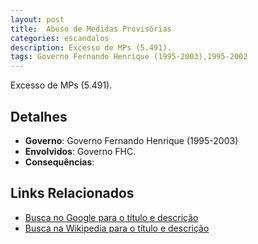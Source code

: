 ```yaml
---
layout: post
title:  Abuso de Medidas Provisórias
categories: escandalos
description: Excesso de MPs (5.491).
tags: Governo Fernando Henrique (1995-2003),1995-2002
---
```


Excesso de MPs (5.491).

## Detalhes
- **Governo**: Governo Fernando Henrique (1995-2003)
- **Envolvidos**: Governo FHC.
- **Consequências**: 

## Links Relacionados
- [Busca no Google para o título e descrição](https://www.google.com/search?q=Abuso%20de%20Medidas%20Provis%C3%B3rias%20Excesso%20de%20MPs%20%285.491%29.%20Governo%20Fernando%20Henrique%20%281995-2003%29)
- [Busca na Wikipedia para o título e descrição](https://en.wikipedia.org/w/index.php?search=Abuso%20de%20Medidas%20Provis%C3%B3rias%20Excesso%20de%20MPs%20%285.491%29.%20Governo%20Fernando%20Henrique%20%281995-2003%29)
